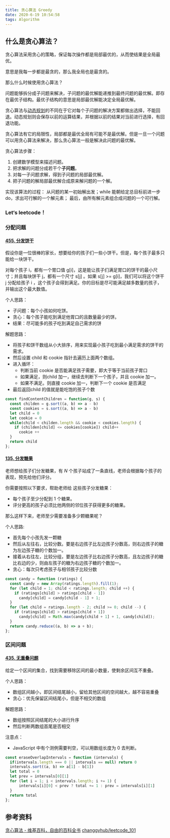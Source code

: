 ```yaml
---
title: 贪心算法 Greedy
date: 2020-6-19 10:54:58
tags: Algorithm
---
```

## 什么是贪心算法？

贪心算法采用贪心的策略，保证每次操作都是局部最优的，从而使结果是全局最优。

意思是我每一步都是最贪的，那么我全局也是最贪的。

那么什么时候使用贪心算法？

问题能够拆分成子问题来解决，子问题的最优解能递推到最终问题的最优解。即存在最优子结构。最优子结构的意思是局部最优解能决定全局最优解。

贪心算法与[动态规划](https://zh.wikipedia.org/wiki/%E5%8A%A8%E6%80%81%E8%A7%84%E5%88%92 "动态规划")的不同在于它对每个子问题的解决方案都做出选择，不能回退。动态规划则会保存以前的运算结果，并根据以前的结果对当前进行选择，有回退功能。

贪心算法有它的局限性，局部都是最优全局有可能不是最优解。但是一旦一个问题可以用贪心算法来解决，那么贪心算法一般是解决此问题的最优解。

贪心算法步骤：

1. 创建数学模型来描述问题。
2. 把求解的问题分成若干个**子问题**。
3. 对每一子问题求解，得到子问题的局部最优解。
4. 把子问题的解局部最优解合成原来解问题的一个解。

实现该算法的过程：
从问题的某一初始解出发；while 能朝给定总目标前进一步 do，求出可行解的一个解元素；
最后，由所有解元素组合成问题的一个可行解。

### Let‘s leetcode！

### 分配问题

#### [455. 分发饼干](https://leetcode-cn.com/problems/assign-cookies/)

假设你是一位很棒的家长，想要给你的孩子们一些小饼干。但是，每个孩子最多只能给一块饼干。

对每个孩子 i，都有一个胃口值 g[i]，这是能让孩子们满足胃口的饼干的最小尺寸；并且每块饼干 j，都有一个尺寸 s[j] 。如果 s[j] >= g[i]，我们可以将这个饼干 j 分配给孩子 i ，这个孩子会得到满足。你的目标是尽可能满足越多数量的孩子，并输出这个最大数值。

个人思路：

- 子问题：每个小孩如何吃饼。
- 贪心：每个孩子能吃到满足他胃口的且数量最少的饼。
- 结果：尽可能多的孩子吃到满足自己需求的饼

解题思路：

- 将孩子和饼干数组从小大排序，用来实现最小孩子吃到最小满足需求的饼干的需求。
- 然后设置 child 和 cookie 指针去遍历上面两个数组。
- 进入循环：
   - 判断当前 cookie 是否能满足孩子需要，即大于等于当前孩子胃口
   - 如果满足，则child 加一，继续去判断下一个孩子，并且 cookie 加一。
   - 如果不满足。则直接 cookie 加一，判断下一个 cookie 是否满足
- 最后返回child 的值就是能吃饱的孩子个数
  
```js
const findContentChildren = function(g, s) {
  const childen = g.sort((a, b) => a - b)
  const cookies = s.sort((a, b) => a - b)
  let child = 0
  let cookie = 0
  while(child < childen.length && cookie < cookies.length) {
	if (childen[child] <= cookies[cookie]) child++
	  cookie ++
  }
  return child
}; 
```

#### [135. 分发糖果](https://leetcode-cn.com/problems/candy/)

老师想给孩子们分发糖果，有 *N* 个孩子站成了一条直线，老师会根据每个孩子的表现，预先给他们评分。

你需要按照以下要求，帮助老师给 这些孩子分发糖果：

- 每个孩子至少分配到 1 个糖果。
- 评分更高的孩子必须比他两侧的邻位孩子获得更多的糖果。

那么这样下来，老师至少需要准备多少颗糖果呢？

个人思路:

- 首先每个小孩先发一颗糖
- 然后从左往右，比较分数。要是右边孩子比左边孩子分数高，则右边孩子的糖为左边孩子糖的个数加一。
- 接着从右往左，比较分组，要是左边孩子比右边孩子分数高，且左边孩子的糖比右边的少，则由左孩子的糖为右边孩子糖的个数加一。
- 贪心：每次只考虑孩子与相邻孩子比较分数
```js
const candy = function (ratings) {
  const candy = new Array(ratings.length).fill(1);
  for (let child = 1; child < ratings.length; child ++) {
	if (ratings[child] > ratings[child - 1])
	  candy[child] = candy[child - 1] + 1;
  }
  for (let child = ratings.length - 2; child >= 0; child --) {
	if (ratings[child] > ratings[child + 1])
	  candy[child] = Math.max(candy[child + 1] + 1, candy[child]);
  }
  return candy.reduce((a, b) => a + b);
};
```


### 区间问题

#### [435. 无重叠问题](https://leetcode-cn.com/problems/non-overlapping-intervals/)

给定一个区间的集合，找到需要移除区间的最小数量，使剩余区间互不重叠。

个人思路：

- 数组区间越小，即区间结尾越小，留给其他区间的空间越大，越不容易重叠
- 贪心：优先保留区间结尾小，但是不相交的数组

解题思路：

- 数组按照区间结尾的大小进行升序
- 然后判断两数组首尾是否相交

注意点：

- JavaScript 中有个测例需要判空，可以用数组长度为 0 去判断。

```js
const eraseOverlapIntervals = function (intervals) {
  if(intervals.length === 0 || intervals == null) return 0
  intervals.sort((a, b) => a[1] - b[1])
  let total = 0
  let prev = intervals[0][1]
  for (let i = 1; i < intervals.length; i += 1) {
	  intervals[i][0] < prev ? total += 1 : prev = intervals[i][1]
  }
  return total
}; 
```

## 参考资料

[贪心算法 - 维基百科，自由的百科全书](https://zh.wikipedia.org/wiki/%E8%B4%AA%E5%BF%83%E7%AE%97%E6%B3%95)
[changgyhub/leetcode_101](https://github.com/changgyhub/leetcode_101)


